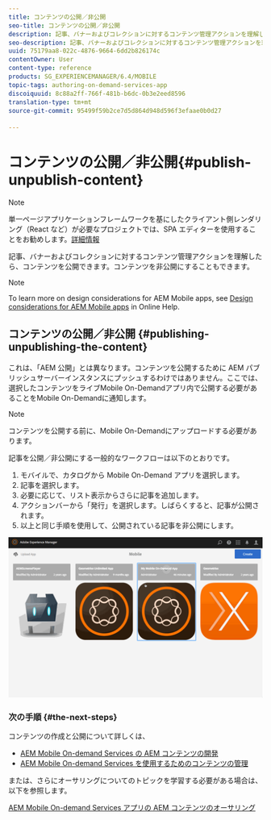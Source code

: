 ```yaml
---
title: コンテンツの公開／非公開
seo-title: コンテンツの公開／非公開
description: 記事、バナーおよびコレクションに対するコンテンツ管理アクションを理解したら、コンテンツの公開についてこのページを参照してください。コンテンツを非公開にすることもできます。
seo-description: 記事、バナーおよびコレクションに対するコンテンツ管理アクションを理解したら、コンテンツの公開についてこのページを参照してください。コンテンツを非公開にすることもできます。
uuid: 75179aa8-022c-4876-9664-6dd2b826174c
contentOwner: User
content-type: reference
products: SG_EXPERIENCEMANAGER/6.4/MOBILE
topic-tags: authoring-on-demand-services-app
discoiquuid: 8c88a2ff-766f-481b-b6dc-0b3e2eed8596
translation-type: tm+mt
source-git-commit: 95499f59b2ce7d5d864d948d596f3efaae0b0d27

---
```



# コンテンツの公開／非公開{#publish-unpublish-content}

>[!NOTE]
>
>単一ページアプリケーションフレームワークを基にしたクライアント側レンダリング（React など）が必要なプロジェクトでは、SPA エディターを使用することをお勧めします。[詳細情報](/help/sites-developing/spa-overview.md)

記事、バナーおよびコレクションに対するコンテンツ管理アクションを理解したら、コンテンツを公開できます。コンテンツを非公開にすることもできます。

>[!NOTE]
>
>To learn more on design considerations for AEM Mobile apps, see [Design considerations for AEM Mobile apps](https://helpx.adobe.com/digital-publishing-solution/help/design-app.html) in Online Help.

## コンテンツの公開／非公開 {#publishing-unpublishing-the-content}

これは、「AEM 公開」とは異なります。コンテンツを公開するために AEM パブリッシュサーバーインスタンスにプッシュするわけではありません。ここでは、選択したコンテンツをライブMobile On-Demandアプリ内で公開する必要があることをMobile On-Demandに通知します。

>[!NOTE]
>
>コンテンツを公開する前に、Mobile On-Demandにアップロードする必要があります。

記事を公開／非公開にする一般的なワークフローは以下のとおりです。

1. モバイルで、カタログから Mobile On-Demand アプリを選択します。
1. 記事を選択します。
1. 必要に応じて、リスト表示からさらに記事を追加します。
1. アクションバーから「発行」を選択します。しばらくすると、記事が公開されます。
1. 以上と同じ手順を使用して、公開されている記事を非公開にします。

<!-- FAIL >>[!NOTE]
>
>Generally, you should preflight before publishing. See [Previewing with Preflight](/content/docs/en/aem/6-3/administer/mobile-apps/aem-mobile/previewing-with-preflight-on-demand-services.md) for more details.-->

![chlimage_1-9](assets/chlimage_1-9.gif)

### 次の手順 {#the-next-steps}

コンテンツの作成と公開について詳しくは、

* [AEM Mobile On-demand Services の AEM コンテンツの開発](/help/mobile/aem-mobile-on-demand.md)
* [AEM Mobile On-demand Services を使用するためのコンテンツの管理](/help/mobile/aem-mobile.md)

または、さらにオーサリングについてのトピックを学習する必要がある場合は、以下を参照します。

[AEM Mobile On-demand Services アプリの AEM コンテンツのオーサリング](/help/mobile/mobile-apps-ondemand.md)
